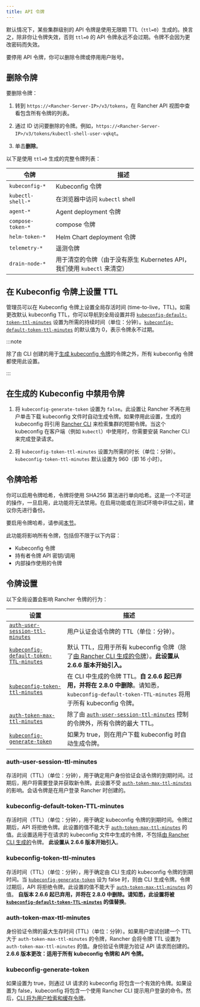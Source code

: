 ```yaml
---
title: API 令牌
---
```


默认情况下，某些集群级别的 API 令牌是使用无限期 TTL（`ttl=0`）生成的。换言之，除非你让令牌失效，否则 `ttl=0` 的 API 令牌永远不会过期。令牌不会因为更改密码而失效。

要停用 API 令牌，你可以删除令牌或停用用户账号。

## 删除令牌
要删除令牌：

1. 转到 `https://<Rancher-Server-IP>/v3/tokens`，在 Rancher API 视图中查看包含所有令牌的列表。

1. 通过 ID 访问要删除的令牌。例如，`https://<Rancher-Server-IP>/v3/tokens/kubectl-shell-user-vqkqt`。

1. 单击**删除**。

以下是使用 `ttl=0` 生成的完整令牌列表：

| 令牌 | 描述 |
| ----------------- | -------------------------------------------------------------------------------------- |
| `kubeconfig-*` | Kubeconfig 令牌 |
| `kubectl-shell-*` | 在浏览器中访问 `kubectl` shell |
| `agent-*` | Agent deployment 令牌 |
| `compose-token-*` | compose 令牌 |
| `helm-token-*` | Helm Chart deployment 令牌 |
| `telemetry-*` | 遥测令牌 |
| `drain-node-*` | 用于清空的令牌（由于没有原生 Kubernetes API，我们使用 `kubectl` 来清空） |


## 在 Kubeconfig 令牌上设置 TTL

管理员可以在 Kubeconfig 令牌上设置全局存活时间 (time-to-live，TTL)。如需更改默认 kubeconfig TTL，你可以导航到全局设置并将 [`kubeconfig-default-token-ttl-minutes`](#kubeconfig-default-token-ttl-minutes) 设置为所需的持续时间（单位：分钟）。[`kubeconfig-default-token-ttl-minutes`](#kubeconfig-default-token-ttl-minutes) 的默认值为 0，表示令牌永不过期。

:::note

除了由 CLI 创建的用于[生成 kubeconfig 令牌](#在生成的-kubeconfig-中禁用令牌)的令牌之外，所有 kubeconfig 令牌都使用此设置。

:::

## 在生成的 Kubeconfig 中禁用令牌

1. 将 `kubeconfig-generate-token` 设置为 `false`。此设置让 Rancher 不再在用户单击下载 kubeconfig 文件时自动生成令牌。如果停用此设置，生成的 kubeconfig 将引用 [Rancher CLI](../reference-guides/cli-with-rancher/kubectl-utility.md#使用-kubectl-和-kubeconfig-令牌进行-ttl-认证) 来检索集群的短期令牌。当这个 kubeconfig 在客户端（例如 `kubectl`）中使用时，你需要安装 Rancher CLI 来完成登录请求。

2. 将 `kubeconfig-token-ttl-minutes` 设置为所需的时长（单位：分钟）。`kubeconfig-token-ttl-minutes` 默认设置为 960（即 16 小时）。

## 令牌哈希

你可以启用令牌哈希，令牌将使用 SHA256 算法进行单向哈希。这是一个不可逆的操作，一旦启用，此功能将无法禁用。在启用功能或在测试环境中评估之前，建议你先进行备份。

要启用令牌哈希，请参阅[本节](../how-to-guides/advanced-user-guides/enable-experimental-features/enable-experimental-features.md)。

此功能将影响所有令牌，包括但不限于以下内容：

- Kubeconfig 令牌
- 持有者令牌 API 密钥/调用
- 内部操作使用的令牌

## 令牌设置

以下全局设置会影响 Rancher 令牌的行为：

| 设置 | 描述 |
| ------------------------------------------------------------------------------- | ------------------------------------------------------------------------------------------------------------------------------------------------------------------------------------------------------------------------------ |
| [`auth-user-session-ttl-minutes`](#auth-user-session-ttl-minutes) | 用户认证会话令牌的 TTL（单位：分钟）。 |
| [`kubeconfig-default-token-TTL-minutes`](#kubeconfig-default-token-ttl-minutes) | 默认 TTL，应用于所有 kubeconfig 令牌（除了[由 Rancher CLI 生成的令牌](#在生成的-kubeconfig-中禁用令牌)）。**此设置从 2.6.6 版本开始引入。** |
| [`kubeconfig-token-ttl-minutes`](#kubeconfig-token-ttl-minutes) | 在 CLI 中生成的令牌 TTL。**自 2.6.6 起已弃用，并将在 2.8.0 中删除**。请知悉，`kubeconfig-default-token-TTL-minutes` 将用于所有 kubeconfig 令牌。 |
| [`auth-token-max-ttl-minutes`](#auth-token-max-ttl-minutes) | 除了由 [`auth-user-session-ttl-minutes`](#auth-user-session-ttl-minutes) 控制的令牌外，所有令牌的最大 TTL。 |
| [`kubeconfig-generate-token`](#kubeconfig-generate-token) | 如果为 true，则在用户下载 kubeconfig 时自动生成令牌。 |

### auth-user-session-ttl-minutes
存活时间（TTL）（单位：分钟），用于确定用户身份验证会话令牌的到期时间。过期后，用户将需要登录并获取新令牌。此设置不受 [`auth-token-max-ttl-minutes`](#auth-token-max-ttl-minutes) 的影响。会话令牌是在用户登录 Rancher 时创建的。

### kubeconfig-default-token-TTL-minutes
存活时间（TTL）（单位：分钟），用于确定 kubeconfig 令牌的到期时间。令牌过期后，API 将拒绝令牌。此设置的值不能大于 [`auth-token-max-ttl-minutes`](#auth-token-max-ttl-minutes) 的值。此设置适用于在请求的 kubeconfig 文件中生成的令牌，不包括[由 Rancher CLI 生成的](#在生成的-kubeconfig-中禁用令牌)令牌。
**此设置从 2.6.6 版本开始引入**。

### kubeconfig-token-ttl-minutes
存活时间（TTL）（单位：分钟），用于确定由 CLI 生成的 kubeconfig 令牌的到期时间。当 [`kubeconfig-generate-token`](#kubeconfig-generate-token) 设为 false 时，则由 CLI 生成令牌。令牌过期后，API 将拒绝令牌。此设置的值不能大于 [`auth-token-max-ttl-minutes`](#auth-token-max-ttl-minutes) 的值。
**自版本 2.6.6 起已弃用，并将在 2.8.0 中删除。请知悉，此设置将被 [`kubeconfig-default-token-TTL-minutes`](#kubeconfig-default-token-ttl-minutes) 的值替换**。

### auth-token-max-ttl-minutes
身份验证令牌的最大生存时间 (TTL)（单位：分钟）。如果用户尝试创建一个 TTL 大于 `auth-token-max-ttl-minutes` 的令牌，Rancher 会将令牌 TTL 设置为 `auth-token-max-ttl-minutes` 的值。身份验证令牌是为验证 API 请求而创建的。
**2.6.6 版本更改：适用于所有 kubeconfig 令牌和 API 令牌。**

### kubeconfig-generate-token
如果设置为 true，则通过 UI 请求的 kubeconfig 将包含一个有效的令牌。如果设置为 false，kubeconfig 将包含一个使用 Rancher CLI 提示用户登录的命令。然后，[CLI 将为用户检索和缓存令牌](../reference-guides/cli-with-rancher/kubectl-utility.md#使用-kubectl-和-kubeconfig-令牌进行-ttl-认证)。
